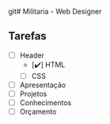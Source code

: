git# Militaria - Web Designer

## Tarefas

- [ ] Header
    - [✔️] HTML
    - [ ] CSS
- [ ] Apresentação
- [ ] Projetos
- [ ] Conhecimentos
- [ ] Orçamento